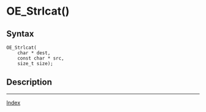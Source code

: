 # OE_Strlcat()



## Syntax

    OE_Strlcat(
        char * dest,
        const char * src,
        size_t size);
## Description 

---
[Index](index.md)


